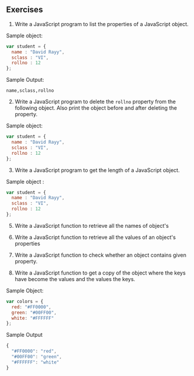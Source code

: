 ## Exercises
1. Write a JavaScript program to list the properties of a JavaScript object. 

Sample object:
```javascript 
var student = {
  name : "David Rayy",
  sclass : "VI",
  rollno : 12 
};
```
Sample Output:
```
name,sclass,rollno
```

2. Write a JavaScript program to delete the `rollno` property from the following object. Also print the object before and after deleting the property. 

Sample object:
```javascript 
var student = {
  name : "David Rayy",
  sclass : "VI",
  rollno : 12 
};
```

3. Write a JavaScript program to get the length of a JavaScript object. 

Sample object :
```javascript 
var student = {
  name : "David Rayy",
  sclass : "VI",
  rollno : 12 
};
```

5.  Write a JavaScript function to retrieve all the names of object's 

6. Write a JavaScript function to retrieve all the values of an object's properties

7. Write a JavaScript function to check whether an object contains given property. 

8. Write a JavaScript function to get a copy of the object where the keys have become the values and the values the keys.

Sample Object:
```javascript
var colors = {
  red: "#FF0000",
  green: "#00FF00",
  white: "#FFFFFF"
};
```
Sample Output 
```javascript 
{
  "#FF0000": "red",
  "#00FF00": "green",
  "#FFFFFF": "white"
}
```